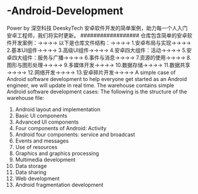 # -Android-Development
Power by 深空科技 DeeskyTech
安卓软件开发的简单案例，助力每一个人入门安卓工程师，我们将实时更新。
##################
仓库包含简单的安卓软件开发案例：→→→→
以下是仓库文件结构：→→→→
1.安卓布局与实现→→→→
2.基本UI组件→→→→
3.高级UI组件→→→→
4.安卓四大组件：活动→→→→
5.安卓四大组件：服务与广播→→→→
6.事件与消息→→→→
7.资源的使用→→→→
8.图形与图形处理→→→→
9.多媒体开发→→→→
10.数据存储→→→→
11.数据共享→→→→
12.网络开发→→→→
13.安卓碎片开发→→→→
A simple case of Android software development to help everyone get started as an Android engineer, we will update in real time.
The warehouse contains simple Android software development cases:
The following is the structure of the warehouse file:
1. Android layout and implementation
2. Basic UI components
3. Advanced UI components
4. Four components of Android: Activity
5. Android four components: service and broadcast
6. Events and messages
7. Use of resources
8. Graphics and graphics processing
9. Multimedia development
10. Data storage
11. Data sharing
12. Web development
13. Android fragmentation development
